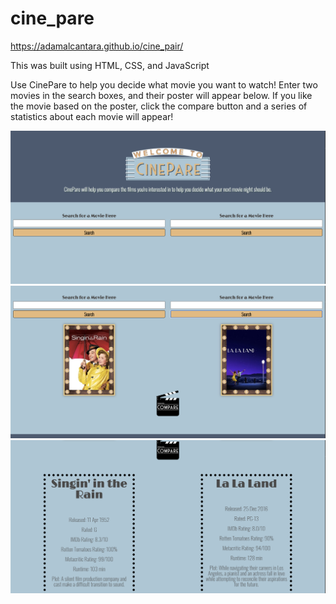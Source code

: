 # cine_pare

https://adamalcantara.github.io/cine_pair/

This was built using HTML, CSS, and JavaScript

Use CinePare to help you decide what movie you want to watch!  Enter two movies in the search boxes, and their poster will appear below.  If you like the movie based on the poster, click the compare button and a series of statistics about each movie will appear!

<img src="screenshot1.png">
<img src="screenshot2.png">
<img src="screenshot3.png">